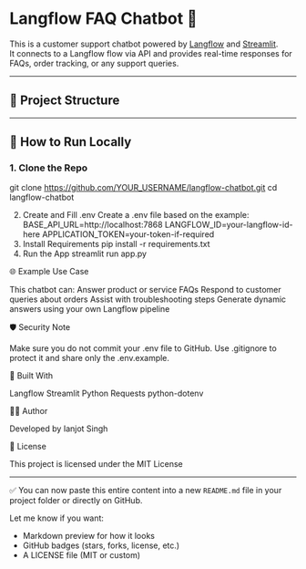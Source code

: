 # Langflow FAQ Chatbot 💬

This is a customer support chatbot powered by [Langflow](https://github.com/logspace-ai/langflow) and [Streamlit](https://streamlit.io/).  
It connects to a Langflow flow via API and provides real-time responses for FAQs, order tracking, or any support queries.

---

## 📂 Project Structure


---

## 🚀 How to Run Locally

### 1. Clone the Repo

git clone https://github.com/YOUR_USERNAME/langflow-chatbot.git
cd langflow-chatbot

2. Create and Fill .env
Create a .env file based on the example:
BASE_API_URL=http://localhost:7868
LANGFLOW_ID=your-langflow-id-here
APPLICATION_TOKEN=your-token-if-required
3. Install Requirements
pip install -r requirements.txt
4. Run the App
streamlit run app.py

🌐 Example Use Case

This chatbot can:
Answer product or service FAQs
Respond to customer queries about orders
Assist with troubleshooting steps
Generate dynamic answers using your own Langflow pipeline

🛡️ Security Note

Make sure you do not commit your .env file to GitHub. Use .gitignore to protect it and share only the .env.example.

🧠 Built With

Langflow
Streamlit
Python Requests
python-dotenv

🙋‍♂️ Author

Developed by Ianjot Singh

📄 License

This project is licensed under the MIT License

---

✅ You can now paste this entire content into a new `README.md` file in your project folder or directly on GitHub.

Let me know if you want:
- Markdown preview for how it looks
- GitHub badges (stars, forks, license, etc.)
- A LICENSE file (MIT or custom)



